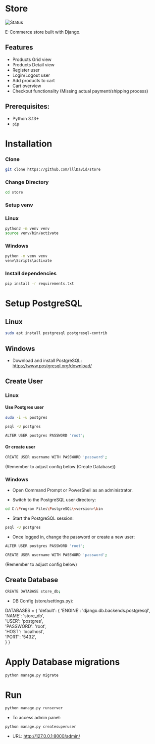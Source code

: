 # Store
![Status](https://img.shields.io/badge/status-Early_Development-orange)

E-Commerce store built with Django. 

## Features
- Products Grid view
- Products Detail view
- Register user
- Login/Logout user
- Add products to cart
- Cart overview
- Checkout functionality (Missing actual payment/shipping process)

## Prerequisites:
- Python 3.13+
- `pip`

# Installation

### Clone
```bash
git clone https://github.com/lllDavid/store
```

### Change Directory
```bash
cd store
```

### Setup venv

### Linux
```bash
python3 -m venv venv
source venv/bin/activate
```
### Windows 
```bash
python -m venv venv
venv\Scripts\activate
```

### Install dependencies
```bash
pip install -r requirements.txt
```

# Setup PostgreSQL

## Linux
```bash
sudo apt install postgresql postgresql-contrib
```

## Windows
- Download and install PostgreSQL: https://www.postgresql.org/download/

## Create User

### Linux
#### Use Postgres user
```bash
sudo -i -u postgres
```

```bash
psql -U postgres
```

```bash
ALTER USER postgres PASSWORD 'root';
```
#### Or create user
```bash
CREATE USER username WITH PASSWORD 'password';
```
(Remember to adjust config below (Create Database))

### Windows
- Open Command Prompt or PowerShell as an administrator.

- Switch to the PostgreSQL user directory:

```bash
cd C:\Program Files\PostgreSQL\<version>\bin
```
- Start the PostgreSQL session:
```bash
psql -U postgres
```
- Once logged in, change the password or create a new user:

```bash
ALTER USER postgres PASSWORD 'root';
```
```bash
CREATE USER username WITH PASSWORD 'password';
```
(Remember to adjust config below)

## Create Database 
```bash
CREATE DATABASE store_db;
```
- DB Config (store/settings.py):

DATABASES = {
    'default': {
        'ENGINE': 'django.db.backends.postgresql',
        'NAME': 'store_db',  
        'USER': 'postgres',  
        'PASSWORD': 'root',  
        'HOST': 'localhost',  
        'PORT': '5432',  
    }
}

# Apply Database migrations
```bash
python manage.py migrate
```
# Run
```bash
python manage.py runserver

```

- To access admin panel:
```bash
python manage.py createsuperuser
```

- URL: http://127.0.0.1:8000/admin/

